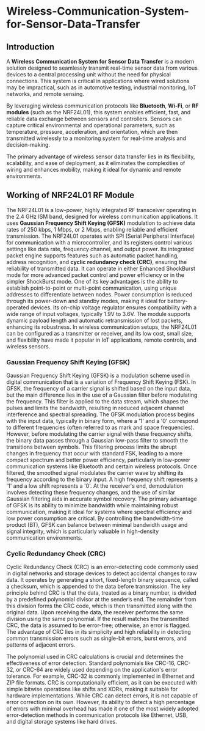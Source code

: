 # Wireless-Communication-System-for-Sensor-Data-Transfer
## Introduction
A **Wireless Communication System for Sensor Data Transfer** is a modern solution designed to seamlessly transmit real-time sensor data from various devices to a central processing unit without the need for physical connections. This system is critical in applications where wired solutions may be impractical, such as in automotive testing, industrial monitoring, IoT networks, and remote sensing.

By leveraging wireless communication protocols like **Bluetooth**, **Wi-Fi**, or **RF modules** (such as the NRF24L01), this system enables efficient, fast, and reliable data exchange between sensors and controllers. Sensors can capture critical environmental and operational parameters, such as temperature, pressure, acceleration, and orientation, which are then transmitted wirelessly to a monitoring system for real-time analysis and decision-making.

The primary advantage of wireless sensor data transfer lies in its flexibility, scalability, and ease of deployment, as it eliminates the complexities of wiring and enhances mobility, making it ideal for dynamic and remote environments.

## Working of NRF24L01 RF Module
The NRF24L01 is a low-power, highly integrated RF transceiver operating in the 2.4 GHz ISM band, designed for wireless communication applications. It uses **Gaussian Frequency Shift Keying (GFSK)** modulation to achieve data rates of 250 kbps, 1 Mbps, or 2 Mbps, enabling reliable and efficient transmission. The NRF24L01 operates with SPI (Serial Peripheral Interface) for communication with a microcontroller, and its registers control various settings like data rate, frequency channel, and output power. Its integrated packet engine supports features such as automatic packet handling, address recognition, and **cyclic redundancy check (CRC)**, ensuring the reliability of transmitted data. It can operate in either Enhanced ShockBurst mode for more advanced packet control and power efficiency or in the simpler ShockBurst mode. One of its key advantages is the ability to establish point-to-point or multi-point communication, using unique addresses to differentiate between nodes. Power consumption is reduced through its power-down and standby modes, making it ideal for battery-operated devices. Its on-chip voltage regulator ensures compatibility with a wide range of input voltages, typically 1.9V to 3.6V. The module supports dynamic payload length and automatic retransmission of lost packets, enhancing its robustness. In wireless communication setups, the NRF24L01 can be configured as a transmitter or receiver, and its low cost, small size, and flexibility have made it popular in IoT applications, remote controls, and wireless sensors.

### Gaussian Frequency Shift Keying (GFSK) 
Gaussian Frequency Shift Keying (GFSK) is a modulation scheme used in digital communication that is a variation of Frequency Shift Keying (FSK). In GFSK, the frequency of a carrier signal is shifted based on the input data, but the main difference lies in the use of a Gaussian filter before modulating the frequency. This filter is applied to the data stream, which shapes the pulses and limits the bandwidth, resulting in reduced adjacent channel interference and spectral spreading. The GFSK modulation process begins with the input data, typically in binary form, where a '1' and a '0' correspond to different frequencies (often referred to as mark and space frequencies). However, before modulating the carrier signal with these frequency shifts, the binary data passes through a Gaussian low-pass filter to smooth the transitions between symbols. This filtering process limits the abrupt changes in frequency that occur with standard FSK, leading to a more compact spectrum and better power efficiency, particularly in low-power communication systems like Bluetooth and certain wireless protocols. Once filtered, the smoothed signal modulates the carrier wave by shifting its frequency according to the binary input. A high frequency shift represents a '1' and a low shift represents a '0'. At the receiver's end, demodulation involves detecting these frequency changes, and the use of similar Gaussian filtering aids in accurate symbol recovery. The primary advantage of GFSK is its ability to minimize bandwidth while maintaining robust communication, making it ideal for systems where spectral efficiency and low power consumption are critical. By controlling the bandwidth-time product (BT), GFSK can balance between minimal bandwidth usage and signal integrity, which is particularly valuable in high-density communication environments.

### Cyclic Redundancy Check (CRC)
Cyclic Redundancy Check (CRC) is an error-detecting code commonly used in digital networks and storage devices to detect accidental changes to raw data. It operates by generating a short, fixed-length binary sequence, called a checksum, which is appended to the data before transmission. The key principle behind CRC is that the data, treated as a binary number, is divided by a predefined polynomial divisor at the sender’s end. The remainder from this division forms the CRC code, which is then transmitted along with the original data. Upon receiving the data, the receiver performs the same division using the same polynomial. If the result matches the transmitted CRC, the data is assumed to be error-free; otherwise, an error is flagged. The advantage of CRC lies in its simplicity and high reliability in detecting common transmission errors such as single-bit errors, burst errors, and patterns of adjacent errors.

The polynomial used in CRC calculations is crucial and determines the effectiveness of error detection. Standard polynomials like CRC-16, CRC-32, or CRC-64 are widely used depending on the application's error tolerance. For example, CRC-32 is commonly implemented in Ethernet and ZIP file formats. CRC is computationally efficient, as it can be executed with simple bitwise operations like shifts and XORs, making it suitable for hardware implementations. While CRC can detect errors, it is not capable of error correction on its own. However, its ability to detect a high percentage of errors with minimal overhead has made it one of the most widely adopted error-detection methods in communication protocols like Ethernet, USB, and digital storage systems like hard drives.
